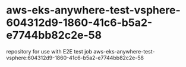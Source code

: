 # aws-eks-anywhere-test-vsphere-604312d9-1860-41c6-b5a2-e7744bb82c2e-58
repository for use with E2E test job aws-eks-anywhere-test-vsphere:604312d9-1860-41c6-b5a2-e7744bb82c2e-58

